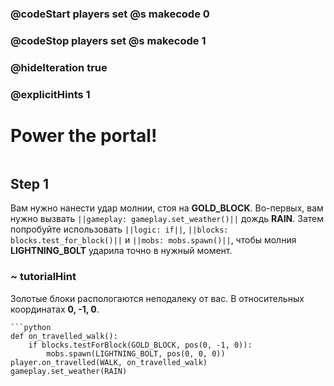 ### @codeStart players set @s makecode 0
### @codeStop players set @s makecode 1

### @hideIteration true 
### @explicitHints 1


# Power the portal!
```python
```

## Step 1
Вам нужно нанести удар молнии, стоя на **GOLD_BLOCK**. Во-первых, вам нужно вызвать ``||gameplay: gameplay.set_weather()||`` дождь **RAIN**. Затем попробуйте использовать ``||logic: if||``, ``||blocks: blocks.test_for_block()||`` и ``||mobs: mobs.spawn()||``, чтобы молния **LIGHTNING_BOLT** ударила точно в нужный момент.


### ~ tutorialHint
Золотые блоки распологаются неподалеку от вас. В относительных координатах **0, -1, 0**. 

```ghost
```python
def on_travelled_walk():
    if blocks.testForBlock(GOLD_BLOCK, pos(0, -1, 0)):
        mobs.spawn(LIGHTNING_BOLT, pos(0, 0, 0))
player.on_travelled(WALK, on_travelled_walk)
gameplay.set_weather(RAIN)
```
